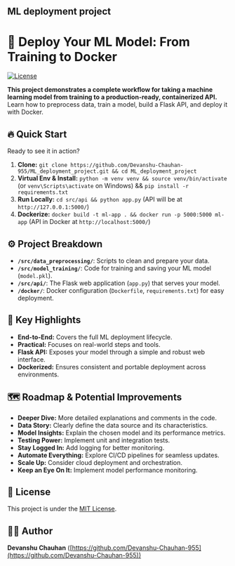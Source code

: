 ## ML deployment project


# 🚀 Deploy Your ML Model: From Training to Docker

[![License](https://img.shields.io/badge/License-MIT-yellow.svg)](https://opensource.org/licenses/MIT)

**This project demonstrates a complete workflow for taking a machine learning model from training to a production-ready, containerized API.** Learn how to preprocess data, train a model, build a Flask API, and deploy it with Docker.

## 🔥 Quick Start

Ready to see it in action?

1.  **Clone:** `git clone https://github.com/Devanshu-Chauhan-955/ML_deployment_project.git && cd ML_deployment_project`
2.  **Virtual Env & Install:** `python -m venv venv && source venv/bin/activate` (or `venv\Scripts\activate` on Windows) && `pip install -r requirements.txt`
3.  **Run Locally:** `cd src/api && python app.py` (API will be at `http://127.0.0.1:5000/`)
4.  **Dockerize:** `docker build -t ml-app . && docker run -p 5000:5000 ml-app` (API in Docker at `http://localhost:5000/`)

## ⚙️ Project Breakdown

*   **`/src/data_preprocessing/`**: Scripts to clean and prepare your data.
*   **`/src/model_training/`**: Code for training and saving your ML model (`model.pkl`).
*   **`/src/api/`**: The Flask web application (`app.py`) that serves your model.
*   **`/docker/`**: Docker configuration (`Dockerfile`, `requirements.txt`) for easy deployment.

## 🎯 Key Highlights

*   **End-to-End:** Covers the full ML deployment lifecycle.
*   **Practical:** Focuses on real-world steps and tools.
*   **Flask API:** Exposes your model through a simple and robust web interface.
*   **Dockerized:** Ensures consistent and portable deployment across environments.

## 🗺️ Roadmap & Potential Improvements

*   **Deeper Dive:** More detailed explanations and comments in the code.
*   **Data Story:** Clearly define the data source and its characteristics.
*   **Model Insights:** Explain the chosen model and its performance metrics.
*   **Testing Power:** Implement unit and integration tests.
*   **Stay Logged In:** Add logging for better monitoring.
*   **Automate Everything:** Explore CI/CD pipelines for seamless updates.
*   **Scale Up:** Consider cloud deployment and orchestration.
*   **Keep an Eye On It:** Implement model performance monitoring.

## 📄 License

This project is under the [MIT License](https://opensource.org/licenses/MIT).

## 👨‍💻 Author

**Devanshu Chauhan** ([https://github.com/Devanshu-Chauhan-955](https://github.com/Devanshu-Chauhan-955))
